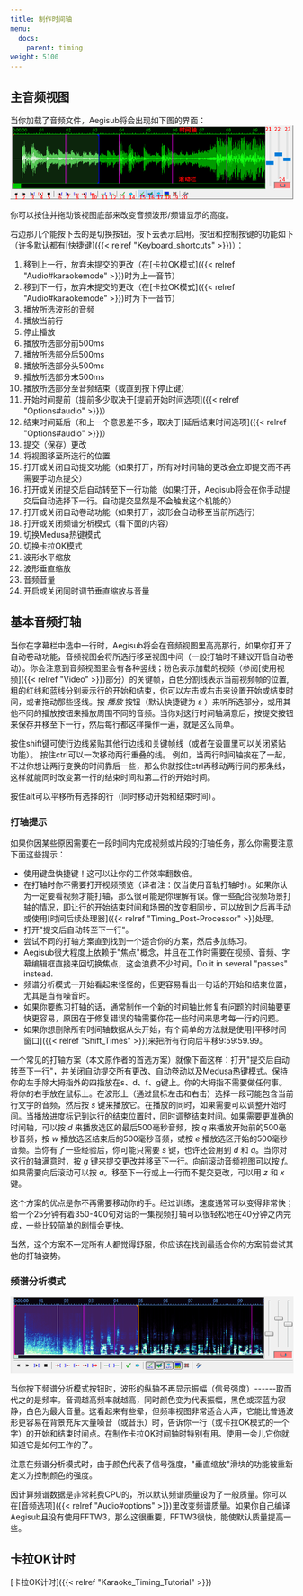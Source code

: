 ```yaml
---
title: 制作时间轴
menu:
  docs:
    parent: timing
weight: 5100
---
```


## 主音频视图

当你加载了音频文件，Aegisub将会出现如下图的界面：
![audio_display](/img/3.2/zh/audio_display.png)

你可以按住并拖动该视图底部来改变音频波形/频谱显示的高度。

右边那几个能按下去的是切换按钮。按下去表示启用。按钮和控制按键的功能如下（许多默认都有\[快捷键\]({{\< relref "Keyboard_shortcuts" >}})）：

1. 移到上一行，放弃未提交的更改（在\[卡拉OK模式\]({{\< relref "Audio#karaokemode" >}})时为上一音节）
1. 移到下一行，放弃未提交的更改（在\[卡拉OK模式\]({{\< relref "Audio#karaokemode" >}})时为下一音节）
1. 播放所选波形的音频
1. 播放当前行
1. 停止播放
1. 播放所选部分前500ms
1. 播放所选部分后500ms
1. 播放所选部分头500ms
1. 播放所选部分末500ms
1. 播放所选部分至音频结束（或直到按下停止键）
1. 开始时间提前（提前多少取决于\[提前开始时间选项\]({{\< relref "Options#audio" >}})）
1. 结束时间延后（和上一个意思差不多，取决于\[延后结束时间选项\]({{\< relref "Options#audio" >}})）
1. 提交（保存）更改
1. 将视图移至所选行的位置
1. 打开或关闭自动提交功能（如果打开，所有对时间轴的更改会立即提交而不再需要手动点提交）
1. 打开或关闭提交后自动转至下一行功能（如果打开，Aegisub将会在你手动提交后自动选择下一行。自动提交显然是不会触发这个机能的）
1. 打开或关闭自动卷动功能（如果打开，波形会自动移至当前所选行）
1. 打开或关闭频谱分析模式（看下面的内容）
1. 切换Medusa热键模式
1. 切换卡拉OK模式
1. 波形水平缩放
1. 波形垂直缩放
1. 音频音量
1. 开启或关闭同时调节垂直缩放与音量

## 基本音频打轴

当你在字幕栏中选中一行时，Aegisub将会在音频视图里高亮那行，如果你打开了自动卷动功能，音频视图会将所选行移至视图中间（一般打轴时不建议开启自动卷动）。你会注意到音频视图里会有各种竖线；粉色表示加载的视频（参阅\[使用视频\]({{\< relref "Video" >}})部分）的关键帧，白色分割线表示当前视频帧的位置,粗的红线和蓝线分别表示行的开始和结束，你可以左击或右击来设置开始或结束时间，或者拖动那些竖线。按
*播放* 按钮（默认快捷键为 *s*
）来听所选部分，或用其他不同的播放按钮来播放周围不同的音频。当你对这行时间轴满意后，按提交按钮来保存并移至下一行，然后每行都这样操作一遍，就是这么简单。

按住shift键可使行边线紧贴其他行边线和关键帧线（或者在设置里可以关闭紧贴功能）。
按住ctrl可以一次移动两行重叠的线。
例如，当两行时间轴挨在了一起，不过你想让两行变换的时间靠后一些，那么你就按住ctrl再移动两行间的那条线，这样就能同时改变第一行的结束时间和第二行的开始时间。

按住alt可以平移所有选择的行（同时移动开始和结束时间）。

### 打轴提示

如果你因某些原因需要在一段时间内完成视频或片段的打轴任务，那么你需要注意下面这些提示：

- 使用键盘快捷键！这可以让你的工作效率翻数倍。
- 在打轴时你不需要打开视频预览（译者注：仅当使用音轨打轴时）。如果你认为一定要看视频才能打轴，那么很可能是你理解有误。像一些配合视频场景打轴的情况，即让行的开始结束时间和场景的改变相同步，可以放到之后再手动或使用\[时间后续处理器\]({{\< relref "Timing_Post-Processor" >}}处理。
- 打开"提交后自动转至下一行"。
- 尝试不同的打轴方案直到找到一个适合你的方案，然后多加练习。
- Aegisub很大程度上依赖于"焦点"概念，并且在工作时需要在视频、音频、字幕编辑框直接来回切换焦点，这会浪费不少时间。Do
  it in several "passes" instead.
- 频谱分析模式一开始看起来怪怪的，但更容易看出一句话的开始和结束位置，尤其是当有噪音时。
- 如果你要练习打轴的话，通常制作一个新的时间轴比修复有问题的时间轴要更快更容易，原因在于修复错误的轴需要你花一些时间来思考每一行的问题。
- 如果你想删除所有时间轴数据从头开始，有个简单的方法就是使用\[平移时间窗口\]({{\< relref "Shift_Times" >}})来把所有行向后平移9:59:59.99。

一个常见的打轴方案（本文原作者的首选方案）就像下面这样：打开"提交后自动转至下一行"，并关闭自动提交所有更改、自动卷动以及Medusa热键模式。保持你的左手除大拇指外的四指放在s、d、f、g键上。你的大拇指不需要做任何事。将你的右手放在鼠标上。在波形上（通过鼠标左击和右击）选择一段可能包含当前行文字的音频，然后按
*s*
键来播放它。在播放的同时，如果需要可以调整开始时间。当播放进度标记到达行的结束位置时，同时调整结束时间。如果需要更准确的时间轴，可以按
*d* 来播放选区的最后500毫秒音频，按 *q* 来播放开始前的500毫秒音频，按
*w* 播放选区结束后的500毫秒音频，或按 *e*
播放选区开始的500毫秒音频。当你有了一些经验后，你可能只需要 *s*
键，也许还会用到 *d* 和 *q*。当你对这行的轴满意时，按 *g*
键来提交更改并移至下一行。向前滚动音频视图可以按
*f*。如果需要向后滚动可以按 *a*。移至下一行或上一行而不提交更改，可以用
*z* 和 *x* 键。

这个方案的优点是你不再需要移动你的手。经过训练，速度通常可以变得非常快；给一个25分钟有着350-400句对话的一集视频打轴可以很轻松地在40分钟之内完成，一些比较简单的剧情会更快。

当然，这个方案不一定所有人都觉得舒服，你应该在找到最适合你的方案前尝试其他的打轴姿势。

### 频谱分析模式

![spectrum](/img/3.2/spectrum.png)

当你按下频谱分析模式按钮时，波形的纵轴不再显示振幅（信号强度）------取而代之的是频率。音调越高频率就越高，同时颜色变为代表振幅，黑色或深蓝为寂静，白色为最大音量。这看起来有些晕，但频率视图非常适合人声，它能比普通波形更容易在背景充斥大量噪音（或音乐）时，告诉你一行（或卡拉OK模式的一个字）的开始和结束时间点。在制作卡拉OK时间轴时特别有用。使用一会儿它你就知道它是如何工作的了。

注意在频谱分析模式时，由于颜色代表了信号强度，"垂直缩放"滑块的功能被重新定义为控制颜色的强度。

因计算频谱数据是非常耗费CPU的，所以默认频谱质量设为了一般质量。你可以在\[音频选项\]({{\< relref "Audio#options" >}})里改变频谱质量。如果你自己编译Aegisub且没有使用FFTW3，那么这很重要，FFTW3很快，能使默认质量提高一些。

## 卡拉OK计时

\[卡拉OK计时\]({{\< relref "Karaoke_Timing_Tutorial" >}})
